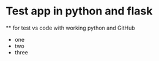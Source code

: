 # Test app in python and flask
** for test vs code with working python and GitHub
- one
- two
- three
